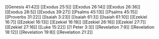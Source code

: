 [[Genesis 41:42]]
[[Exodus 25:5]]
[[Exodus 26:14]]
[[Exodus 26:36]]
[[Exodus 28:5]]
[[Exodus 39:27]]
[[Psalms 45:13]]
[[Psalms 45:15]]
[[Proverbs 31:22]]
[[Isaiah 3:23]]
[[Isaiah 61:3]]
[[Isaiah 61:10]]
[[Ezekiel 16:7]]
[[Ezekiel 16:13]]
[[Ezekiel 16:18]]
[[Ezekiel 26:16]]
[[Ezekiel 27:7]]
[[Ezekiel 27:16]]
[[Luke 15:22]]
[[1 Peter 3:3]]
[[Revelation 7:9]]
[[Revelation 18:12]]
[[Revelation 19:8]]
[[Revelation 21:2]]
